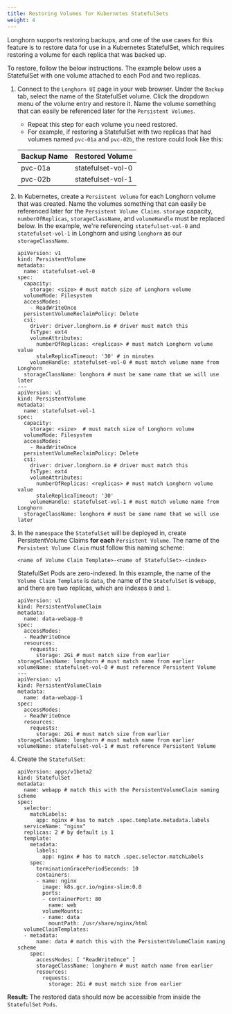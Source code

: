 ```yaml
---
title: Restoring Volumes for Kubernetes StatefulSets
weight: 4
---
```

Longhorn supports restoring backups, and one of the use cases for this feature is to restore data for use in a Kubernetes StatefulSet, which requires restoring a volume for each replica that was backed up.

To restore, follow the below instructions. The example below uses a StatefulSet with one volume attached to each Pod and two replicas.

1. Connect to the `Longhorn UI` page in your web browser. Under the `Backup` tab, select the name of the StatefulSet volume. Click the dropdown menu of the volume entry and restore it. Name the volume something that can easily be referenced later for the `Persistent Volumes`.
    - Repeat this step for each volume you need restored.
    - For example, if restoring a StatefulSet with two replicas that had volumes named `pvc-01a` and `pvc-02b`, the restore could look like this:  

    | Backup Name | Restored Volume   |
    |-------------|-------------------|
    | pvc-01a     | statefulset-vol-0 |
    | pvc-02b     | statefulset-vol-1 |

2. In Kubernetes, create a `Persistent Volume` for each Longhorn volume that was created. Name the volumes something that can easily be referenced later for the `Persistent Volume Claims`. `storage` capacity, `numberOfReplicas`, `storageClassName`, and `volumeHandle` must be replaced below. In the example, we're referencing `statefulset-vol-0` and `statefulset-vol-1` in Longhorn and using `longhorn` as our `storageClassName`.

    ```
    apiVersion: v1
    kind: PersistentVolume
    metadata:
      name: statefulset-vol-0
    spec:
      capacity:
        storage: <size> # must match size of Longhorn volume
      volumeMode: Filesystem
      accessModes:
        - ReadWriteOnce
      persistentVolumeReclaimPolicy: Delete
      csi:
        driver: driver.longhorn.io # driver must match this
        fsType: ext4
        volumeAttributes:
          numberOfReplicas: <replicas> # must match Longhorn volume value
          staleReplicaTimeout: '30' # in minutes
        volumeHandle: statefulset-vol-0 # must match volume name from Longhorn
      storageClassName: longhorn # must be same name that we will use later
    ---
    apiVersion: v1
    kind: PersistentVolume
    metadata:
      name: statefulset-vol-1
    spec:
      capacity:
        storage: <size>  # must match size of Longhorn volume
      volumeMode: Filesystem
      accessModes:
        - ReadWriteOnce
      persistentVolumeReclaimPolicy: Delete
      csi:
        driver: driver.longhorn.io # driver must match this
        fsType: ext4
        volumeAttributes:
          numberOfReplicas: <replicas> # must match Longhorn volume value
          staleReplicaTimeout: '30'
        volumeHandle: statefulset-vol-1 # must match volume name from Longhorn
      storageClassName: longhorn # must be same name that we will use later
    ```
3. In the `namespace` the `StatefulSet` will be deployed in, create PersistentVolume Claims **for each** `Persistent Volume`. The name of the `Persistent Volume Claim` must follow this naming scheme:

    ```
    <name of Volume Claim Template>-<name of StatefulSet>-<index>
    ```
    StatefulSet Pods are zero-indexed. In this example, the name of the `Volume Claim
  Template` is `data`, the name of the `StatefulSet` is `webapp`, and there
  are two replicas, which are indexes `0` and `1`.

    ```
    apiVersion: v1
    kind: PersistentVolumeClaim
    metadata:
      name: data-webapp-0
    spec:
      accessModes:
      - ReadWriteOnce
      resources:
        requests:
          storage: 2Gi # must match size from earlier
    storageClassName: longhorn # must match name from earlier
    volumeName: statefulset-vol-0 # must reference Persistent Volume
    ---
    apiVersion: v1
    kind: PersistentVolumeClaim
    metadata:
      name: data-webapp-1
    spec:
      accessModes:
      - ReadWriteOnce
      resources:
        requests:
          storage: 2Gi # must match size from earlier
    storageClassName: longhorn # must match name from earlier
    volumeName: statefulset-vol-1 # must reference Persistent Volume
    ```

4. Create the `StatefulSet`:

    ```
    apiVersion: apps/v1beta2
    kind: StatefulSet
    metadata:
      name: webapp # match this with the PersistentVolumeClaim naming scheme
    spec:
      selector:
        matchLabels:
          app: nginx # has to match .spec.template.metadata.labels
      serviceName: "nginx"
      replicas: 2 # by default is 1
      template:
        metadata:
          labels:
            app: nginx # has to match .spec.selector.matchLabels
        spec:
          terminationGracePeriodSeconds: 10
          containers:
          - name: nginx
            image: k8s.gcr.io/nginx-slim:0.8
            ports:
            - containerPort: 80
              name: web
            volumeMounts:
            - name: data
              mountPath: /usr/share/nginx/html
      volumeClaimTemplates:
      - metadata:
          name: data # match this with the PersistentVolumeClaim naming scheme
        spec:
          accessModes: [ "ReadWriteOnce" ]
          storageClassName: longhorn # must match name from earlier
          resources:
            requests:
              storage: 2Gi # must match size from earlier
    ```

**Result:** The restored data should now be accessible from inside the `StatefulSet`
`Pods`.

